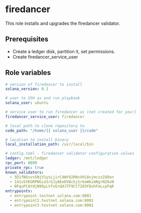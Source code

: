 # firedancer
This role installs and upgrades the firedancer validator.

## Prerequisites
- Create a ledger disk, partition it, set permissions.
- Create firedancer_service_user

## Role variables
```yaml
# version of firedancer to install
solana_version: 0.1

# user to SSH as and run playbook
solana_user: ubuntu

# service user to run firedancer as (not created for you!)
firedancer_service_user: firedancer

# local path to clone repository to
code_path: "/home/{{ solana_user }}/code"

# location to install binary
local_installation_path: /usr/local/bin

# config.toml - firedancer validator configuration values
ledger: /mnt/ledger
rpc_port: 8899
private_rpc: true
known_validators:
  - 5D1fNXzvv5NjV1ysLjirC4WY92RNsVH18vjmcszZd8on
  - 141vSYKGRPNGieSrGJy8EeDVBcbjSr6aWkimNgrNZ6xN
  - BFquPCAYdjN9QyLVfuGrQdJTF9Ct7Z85FDxhFeLcpFqR
entrypoints:
  - entrypoint.testnet.solana.com:8001
  - entrypoint2.testnet.solana.com:8001
  - entrypoint3.testnet.solana.com:8001
```
